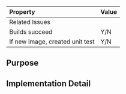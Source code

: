 | Property | Value |
|:---------|:------|
| Related Issues | <!-- List the issue(s) that are addressed by this PR --> |
| Builds succeed |  Y/N |
| If new image, created unit test | Y/N |

## Purpose
<!--- A clear and concise description of what the PR does. -->

## Implementation Detail
<!--- Provide a detailed description of the change or addition you are proposing -->

